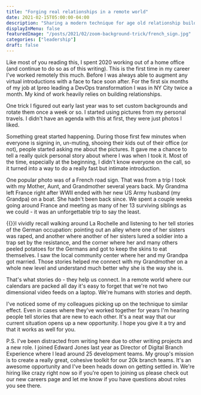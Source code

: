 ```yaml
---
title: "Forging real relationships in a remote world"
date: 2021-02-15T05:00:00-04:00
description: "Sharing a modern technique for age old relationship building"
displayInMenu: false
featuredImage: "/posts/2021/02/zoom-background-trick/french_sign.jpg"
categories: ["leadership"]
draft: false
---
```

Like most of you reading this, I spent 2020 working out of a home office (and continue to do so as of this writing).  This is the first time in my career I've worked remotely this much.  Before I was always able to augment any virtual introductions with a face to face soon after.  For the first six months of my job at Ipreo leading a DevOps transformation I was in NY City twice a month.  My kind of work heavily relies on building relationships.

One trick I figured out early last year was to set custom backgrounds and rotate them once a week or so.  I started using pictures from my personal travels.  I didn't have an agenda with this at first, they were just photos I liked.

Something great started happening.  During those first few minutes when everyone is signing in, un-muting, shooing their kids out of their office (or not), people started asking me about the pictures.  It gave me a chance to tell a really quick personal story about where I was when I took it.  Most of the time, especially at the beginning, I didn't know everyone on the call, so it turned into a way to do a really fast but intimate introduction.  

One popular photo was of a French road sign.  That was from a trip I took with my Mother, Aunt, and Grandmother several years back.  My Grandma left France right after WWII ended with her new US Army husband (my Grandpa) on a boat.  She hadn't been back since.  We spent a couple weeks going around France and meeting as many of her 13 surviving siblings as we could - it was an unforgettable trip to say the least.

{{<smallimg src="/posts/2021/02/zoom-background-trick/grandma_hugs.jpg" alt="Grandma hugs are the best hugs" smartfloat="right" width="300px">}}I vividly recall walking around La Rochelle and listening to her tell stories of the German occupation: pointing out an alley where one of her sisters was raped, and another where another of her sisters lured a soldier into a trap set by the resistance, and the corner where her and many others peeled potatoes for the Germans and got to keep the skins to eat themselves.  I saw the local community center where her and my Grandpa got married.  Those stories helped me connect with my Grandmother on a whole new level and understand much better why she is the way she is.

That's what stories do - they help us connect.  In a remote world where our calendars are packed all day it's easy to forget that we're not two dimensional video feeds on a laptop.  We're humans with stories and depth.

I've noticed some of my colleagues picking up on the technique to similar effect.  Even in cases where they've worked together for years I'm hearing people tell stories that are new to each other.  It's a neat way that our current situation opens up a new opportunity.  I hope you give it a try and that it works as well for you.

P.S.
I've been distracted from writing here due to other writing projects and a new role.  I joined Edward Jones last year as Director of Digital Branch Experience where I lead around 25 development teams.  My group's mission is to create a really great, cohesive toolkit for our 20k branch teams.  It's an awesome opportunity and I've been heads down on getting settled in.  We're hiring like crazy right now so if you're open to joining us please check out our new careers page and let me know if you have questions about roles you see there.
